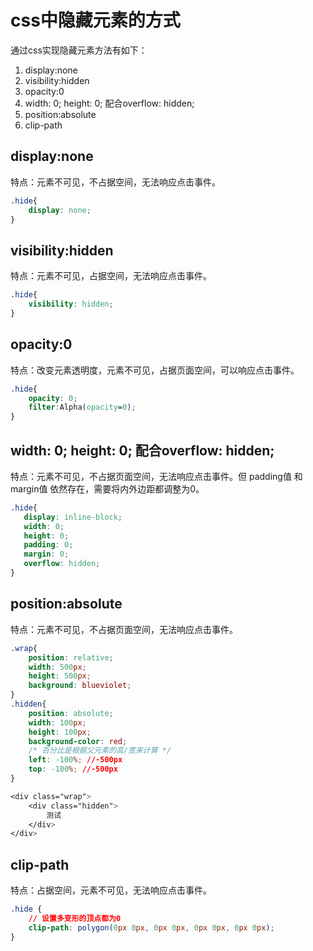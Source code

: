# css中隐藏元素的方式

通过css实现隐藏元素方法有如下：

1. display:none
2. visibility:hidden
3. opacity:0
4. width: 0; height: 0; 配合overflow: hidden;
5. position:absolute
6. clip-path

## display:none

特点：元素不可见，不占据空间，无法响应点击事件。

```css
.hide{
    display: none; 
}
```

## visibility:hidden

特点：元素不可见，占据空间，无法响应点击事件。

```css
.hide{
    visibility: hidden;
}
```

## opacity:0

特点：改变元素透明度，元素不可见，占据页面空间，可以响应点击事件。

```css
.hide{
    opacity: 0;
    filter:Alpha(opacity=0);   
}
```

## width: 0; height: 0; 配合overflow: hidden;

特点：元素不可见，不占据页面空间，无法响应点击事件。但 padding值 和 margin值 依然存在，需要将内外边距都调整为0。

```css
.hide{
   display: inline-block;
   width: 0;
   height: 0;
   padding: 0;
   margin: 0;
   overflow: hidden; 
}
```
## position:absolute

特点：元素不可见，不占据页面空间，无法响应点击事件。

```css
.wrap{
    position: relative;
    width: 500px;
    height: 500px;
    background: blueviolet;
}
.hidden{
    position: absolute;
    width: 100px;
    height: 100px;
    background-color: red;
    /* 百分比是根据父元素的高/宽来计算 */
    left: -100%; //-500px
    top: -100%; //-500px
}

<div class="wrap">
    <div class="hidden">
        测试
    </div>
</div>
```
## clip-path

特点：占据空间，元素不可见，无法响应点击事件。

```css
.hide {
    // 设置多变形的顶点都为0
	clip-path: polygon(0px 0px, 0px 0px, 0px 0px, 0px 0px);
}
```




